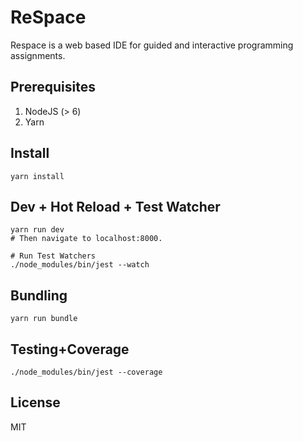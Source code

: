 ReSpace
=========

Respace is a web based IDE for guided and interactive programming assignments.

## Prerequisites
1. NodeJS (> 6)
2. Yarn

## Install

    yarn install

## Dev + Hot Reload + Test Watcher

    yarn run dev
    # Then navigate to localhost:8000.
    
    # Run Test Watchers
    ./node_modules/bin/jest --watch

## Bundling

    yarn run bundle

## Testing+Coverage

    ./node_modules/bin/jest --coverage

## License
MIT